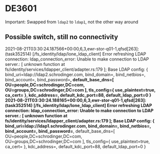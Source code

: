 # DE3601
Important: Swapped from `ldap2` to `ldap1`, not the other way around

## Possible switch, still no connectivity
2021-08-21T03:30:24.187566+00:00,6,3,ewr-stor-q01-1,qfsd[263]: (task352514) [/fs_identity/ldap/lone_ldap_client] Error refreshing LDAP connection: ldap_connection_error: Unable to make connection to LDAP server.: [ unknown function at fs/identity/services/ldapper_client/adapter.rs:179 ]; Base LDAP config: {
    bind_uri=ldap://ldap2.schrodinger.com,
    bind_domain=,
    bind_netbios=,
    bind_account=,
    bind_password=******,
    default_base_dns=[ OU=people,DC=schrodinger,DC=com, OU=groups,DC=schrodinger,DC=com ],
    tls_config={ use_plaintext=true, ca_cert= },
    kdc_address=,
    default_kdc_port=88,
    default_ldap_port=0
}
2021-08-21T03:30:24.188165+00:00,6,3,ewr-stor-q01-1,qfsd[263]: (task352514) [/fs_identity/ldap/lone_ldap_client] Error refreshing LDAP connection: ldap_connection_error: Unable to make connection to LDAP server.: [ unknown function at fs/identity/services/ldapper_client/adapter.rs:179 ]; Base LDAP config: {
    bind_uri=ldap://ldap1.schrodinger.com,
    bind_domain=,
    bind_netbios=,
    bind_account=,
    bind_password=******,
    default_base_dns=[ OU=people,DC=schrodinger,DC=com, OU=groups,DC=schrodinger,DC=com ],
    tls_config={ use_plaintext=true, ca_cert= },
    kdc_address=,
    default_kdc_port=88,
    default_ldap_port=0
}
